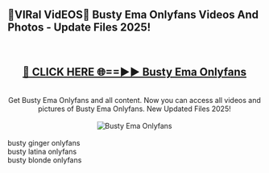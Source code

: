 <h2>🔴VIRal VidEOS🔴 Busty Ema Onlyfans Videos And Photos - Update Files 2025!</h2>
<br>
<div align="center">
<h2><a href="https://virallinks.top/odZfE0" rel="nofollow">🔴 CLICK HERE 🌐==►► Busty Ema Onlyfans</a></h2>
<br>
Get Busty Ema Onlyfans and all content. Now you can access all videos and pictures of Busty Ema Onlyfans. New Updated Files 2025!
<br>
<br>
<a href="https://virallinks.top/odZfE0" rel="nofollow" data-target="animated-image.originalLink"><img src="https://i.imgur.com/dJHk4Zq.gif)" alt="Busty Ema Onlyfans" style="max-width: 100%; display: inline-block;" data-target="animated-image.originalImage"></a>
</div>
<br>
busty ginger onlyfans<br>
busty latina onlyfans<br>
busty blonde onlyfans